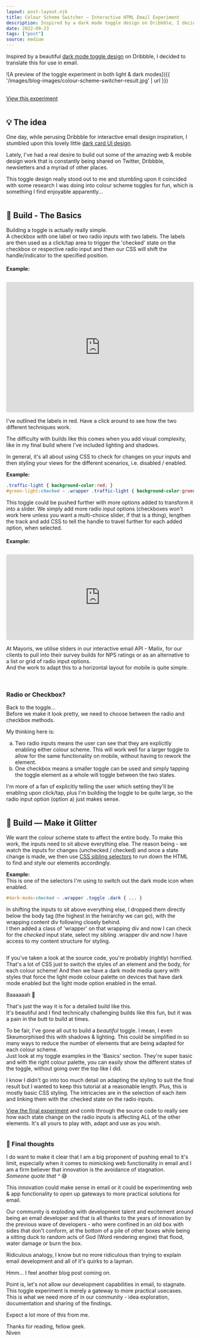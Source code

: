 ```yaml
---
layout: post-layout.njk
title: Colour Scheme Switcher — Interactive HTML Email Experiment
description: Inspired by a dark mode toggle design on Dribbble, I decided to rebuild the toggle for email.
date: 2022-09-23
tags: ["post"]
source: medium
---
```


<script>

</script>

Inspired by a beautiful <a href="https://dribbble.com/shots/14630755-Cards-Dark-UI" target="_blank" rel="noopener noreferrer">dark mode toggle design</a> on Dribbble, I decided to translate this for use in email.

![A preview of the toggle experiment in both light & dark modes]({{ '/images/blog-images/colour-scheme-switcher-result.jpg' | url }})
<br>
<br>

<a class="button scroll-transition" href="/code/colour-scheme-switcher" target="_blank">View&nbsp;this&nbsp;experiment</a>
<br>

<div class="divider"><img src="{{ '/images/crossbones.svg' | url }}" alt="" /></div>

## 💡 The idea

One day, while perusing Dribbble for interactive email design inspiration, I stumbled upon this lovely little <a href="https://dribbble.com/shots/14630755-Cards-Dark-UI" target="_blank" rel="noopener noreferrer">dark card UI design</a>. 

Lately, I've had a real desire to build out some of the amazing web & mobile design work that is constantly being shared on Twitter, Dribbble, newsletters and a myriad of other places.

This toggle design really stood out to me and stumbling upon it coincided with some research I was doing into colour scheme toggles for fun, which is something I find enjoyable apparently...

<div class="divider"><img src="{{ '/images/crossbones.svg' | url }}" alt="" /></div>

## 🔨 Build - The Basics

Building a toggle is actually really simple. <br>
A checkbox with one label or two radio inputs with two labels. The labels are then used as a click/tap area to trigger the 'checked' state on the checkbox or respective radio input and then our CSS will shift the handle/indicator to the specified position.

#### Example:
<iframe src="https://parcel.io/embed/89f168c6-c2ec-4490-b5d9-3c8f551fe68f?parts=html&default-part=html&preview-size=500&theme=parcel-dark&layout=preview" style="width:100%; height:350px; border:0; border-radius: 4px; overflow:hidden; margin-top:0.5rem;" scrolling="No" title="Basic HTML toggle examples embedded from Parcel" loading="lazy" allowtransparency="true" allowfullscreen="true" sandbox="allow-forms allow-modals allow-popups allow-presentation allow-same-origin allow-popups-to-escape-sandbox allow-scripts" samesite="none" secure="true" onload="this.src=this.src+'#source='+window.location.href"> </iframe>

I've outlined the labels in red. Have a click around to see how the two different techniques work.

The difficulty with builds like this comes when you add visual complexity, like in my final build where I've included lighting and shadows.

In general, it's all about using CSS to check for changes on your inputs and then styling your views for the different scenarios, i.e. disabled / enabled.

**Example:**
```css
.traffic-light { background-color:red; }
#green-light:checked ~ .wrapper .traffic-light { background-color:green; }
```

This toggle could be pushed further with more options added to transform it into a slider. We simply add more radio input options (checkboxes won't work here unless you want a multi-choice slider, if that is a thing), lengthen the track and add CSS to tell the handle to travel further for each added option, when selected.

#### Example:
<iframe src="https://parcel.io/embed/dcd2de1a-a535-443a-a308-644be427dccf?parts=html&default-part=html&preview-size=500&theme=parcel-dark&layout=preview" style="width:100%; height:230px; border:0; border-radius: 4px; overflow:hidden; margin-top:0.5rem;" scrolling="No" title="Basic HTML slider example embedded from Parcel" loading="lazy" allowtransparency="true" allowfullscreen="true" sandbox="allow-forms allow-modals allow-popups allow-presentation allow-same-origin allow-popups-to-escape-sandbox allow-scripts" samesite="none" secure="true" onload="this.src=this.src+'#source='+window.location.href"> </iframe>

At Mayoris, we utilise sliders in our interactive email API - Mailix, for our clients to pull into their survey builds for NPS ratings or as an alternative to a list or grid of radio input options. <br>
And the work to adapt this to a horizontal layout for mobile is quite simple.

<br>

### Radio or Checkbox?

Back to the toggle...<br>
Before we make it look pretty, we need to choose between the radio and checkbox methods.

My thinking here is:
<ol type="a">
    <li>Two radio inputs means the user can see that they are explicitly enabling either colour scheme. This will work well for a larger toggle to allow for the same functionality on mobile, without having to rework the element.</li>
    <li>One checkbox means a smaller toggle can be used and simply tapping the toggle element as a whole will toggle between the two states.</li>
</ol>

I'm more of a fan of explicitly telling the user which setting they'll be enabling upon click/tap, plus I'm building the toggle to be quite large, so the radio input option (option&nbsp;a) just makes sense.

<div class="divider"><img src="{{ '/images/crossbones.svg' | url }}" alt="" /></div>


## 🔨 Build — Make it Glitter

We want the colour scheme state to affect the entire body. To make this work, the inputs need to sit above everything else. The reason being - we watch the inputs for changes (unchecked / checked) and once a state change is made, we then use <a href="https://css-tricks.com/child-and-sibling-selectors" target="_blank" rel="noopener noreferrer">CSS sibling selectors</a> to run down the HTML to find and style our elements accordingly.

**Example:**<br>
This is one of the selectors I'm using to switch out the dark mode icon when enabled.
```css
#dark-mode:checked ~ .wrapper .toggle .dark { ... }
```

In shifting the inputs to sit above everything else, I dropped them directly below the body tag (the highest in the heirarchy we can go), with the wrapping content div following closely behind. <br>
I then added a class of 'wrapper' on that wrapping div and now I can check for the *checked* input state, select my sibling .wrapper div and now I have access to my content structure for styling.


<div class="divider"><img src="{{ '/images/crossbones.svg' | url }}" alt="" /></div>


If you've taken a look at the source code, you're probably (rightly) horrified. That's a lot of CSS just to switch the styles of an element and the body, for each colour scheme!
And then we have a dark mode media query with styles that force the light mode colour palette on devices that have dark mode enabled but the light mode option enabled in the email.<br>

Baaaaaah 🤯

That's just the way it is for a detailed build like this.<br>
It's beautiful and I find technically challenging builds like this fun, but it was a pain in the butt to build at times.

To be fair, I've gone all out to build a *beautiful* toggle. I mean, I even Skeumorphised this with shadows & lighting. This could be simplified in so many ways to reduce the number of elements that are being adapted for each colour scheme. <br>
Just look at my toggle examples in the 'Basics' section. They're super basic and with the right colour palette, you can easily show the different states of the toggle, without going over the top like I did.

I know I didn't go into too much detail on adapting the styling to suit the final result but I wanted to keep this tutorial at a reasonable length. Plus, this is mostly basic CSS styling. The intricacies are in the selection of each item and linking them with the :checked state on the radio inputs.

<a href="/code/colour-scheme-switcher" target="_blank">View the final experiment</a> and comb through the source code to really see how each state change on the radio inputs is affecting ALL of the other elements. It's all yours to play with, adapt and use as you wish.


<div class="divider"><img src="{{ '/images/crossbones.svg' | url }}" alt="" /></div>

### 🤔 Final thoughts

I do want to make it clear that I am a big proponent of pushing email to it's limit, especially when it comes to mimicking web functionality in email and I am a firm believer that innovation is the avoidance of stagnation. <br>
*Someone quote that ^* 😅

This innovation could make sense in email or it could be experimenting web & app functionality to open up gateways to more practical solutions for email.

Our community is exploding with development talent and excitement around being an email developer and that is all thanks to the years of innovation by the previous wave of developers - who were confined in an old box with sides that don't conform, at the bottom of a pile of other boxes while being a sitting duck to random acts of God (Word rendering engine) that flood, water damage or burn the box. 

Ridiculous analogy, I know but no more ridiculous than trying to explain email development and all of it's quirks to a layman.

Hmm... I feel another blog post coming on.

Point is, let's not allow our development capabilities in email, to stagnate. This toggle experiment is merely a gateway to more practical usecases. <br>
This is what we need more of in our community - idea exploration, documentation and sharing of the findings.

Expect a lot more of this from me.

Thanks for reading, fellow geek.<br>
Niven

<div class="divider"><img class="icon-sign-off" src="/images/logo-as-icon-crosses.svg" alt="" /></div>